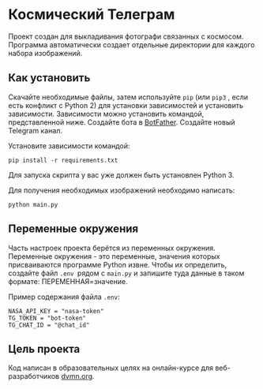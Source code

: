 # Космический Телеграм
Проект создан для выкладивания фотографи связанных с космосом. Программа автоматически создает отдельные директории для каждого набора изображений.

## Как установить
Скачайте необходимые файлы, затем используйте `pip` (или `pip3` , если есть конфликт с Python 2) для установки зависимостей и
установить зависимости. Зависимости можно установить командой, представленной ниже. Создайте бота в [BotFather](https://t.me/BotFather). Создайте новый
Telegram канал.

Установите зависимости командой:
```
pip install -r requirements.txt
```
Для запуска скрипта у вас уже должен быть установлен Python 3.

Для получения необходимых изображений необходимо написать:
```
python main.py
```
## Переменные окружения
Часть настроек проекта берётся из переменных окружения. Переменные окружения - это переменные, значения которых
присваиваются программе Python извне. Чтобы их определить, создайте файл `.env `рядом с `main.py` и запишите туда данные в таком
формате: ПЕРЕМЕННАЯ=значение.

Пример содержания файла `.env`:
```
NASA_API_KEY = "nasa-token"
TG_TOKEN = "bot-token"
TG_CHAT_ID = "@chat_id"
```
## Цель проекта
Код написан в образовательных целях на онлайн-курсе для веб-разработчиков [dvmn.org](https://dvmn.org/).
